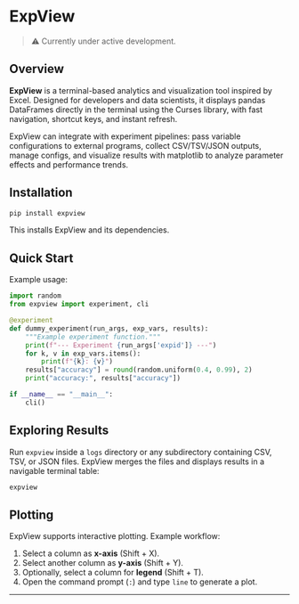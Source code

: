 # ExpView

> ⚠️ Currently under active development.

## Overview

**ExpView** is a terminal-based analytics and visualization tool inspired by Excel. Designed for developers and data scientists, it displays pandas DataFrames directly in the terminal using the Curses library, with fast navigation, shortcut keys, and instant refresh.

ExpView can integrate with experiment pipelines: pass variable configurations to external programs, collect CSV/TSV/JSON outputs, manage configs, and visualize results with matplotlib to analyze parameter effects and performance trends.

## Installation

```bash
pip install expview
```

This installs ExpView and its dependencies.

## Quick Start

Example usage:

```python
import random
from expview import experiment, cli

@experiment
def dummy_experiment(run_args, exp_vars, results):
    """Example experiment function."""
    print(f"--- Experiment {run_args['expid']} ---")
    for k, v in exp_vars.items():
        print(f"{k}: {v}")
    results["accuracy"] = round(random.uniform(0.4, 0.99), 2)
    print("accuracy:", results["accuracy"])

if __name__ == "__main__":
    cli()
```

## Exploring Results

Run `expview` inside a `logs` directory or any subdirectory containing CSV, TSV, or JSON files. ExpView merges the files and displays results in a navigable terminal table:

```bash
expview
```

## Plotting

ExpView supports interactive plotting. Example workflow:

1. Select a column as **x-axis** (Shift + X).
2. Select another column as **y-axis** (Shift + Y).
3. Optionally, select a column for **legend** (Shift + T).
4. Open the command prompt (`:`) and type `line` to generate a plot.

---
